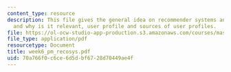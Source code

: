```yaml
---
content_type: resource
description: This file gives the general idea on recommender systems and personalization
  and why is it relevant, user profile and sources of user profiles.
file: https://ol-ocw-studio-app-production.s3.amazonaws.com/courses/mas-961-ambient-intelligence-spring-2005/70a766f0c6ce6d5dbf6728d70449ae4f_week6_pm_recosys.pdf
file_type: application/pdf
resourcetype: Document
title: week6_pm_recosys.pdf
uid: 70a766f0-c6ce-6d5d-bf67-28d70449ae4f
---
```

